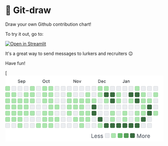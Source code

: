# 🙈 Git-draw

Draw your own Github contribution chart!

To try it out, go to:

[![Open in Streamlit](https://static.streamlit.io/badges/streamlit_badge_black_white.svg)](https://share.streamlit.io/tvst/git-draw)


It's a great way to send messages to lurkers and recruiters 😉

Have fun!

[![Screenshot](https://github.com/tvst/git-draw/raw/master/screenshot.png)
